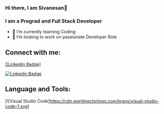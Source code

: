 ### Hi there, I am Sivanesan👋

### I am a Prograd and Full Stack Developer

- 🌱 I’m currently learning Coding
- 👯 I’m looking to work on passionate Developer Role

## Connect with me:

[![Linkedin Badge]](https://www.linkedin.com/in/sivanesan-dhanikachalam-13b977188/)

[![Linkedin Badge](https://img.shields.io/badge/-LinkedIn-blue?style=flat-square&logo=Linkedin&logoColor=white&link=https://www.linkedin.com/in/harshkumarkhatri/)](https://www.linkedin.com/in/sivanesan-dhanikachalam-13b977188/)

## Language and Tools:

[![Visual Studio Code]https://cdn.worldvectorlogo.com/logos/visual-studio-code-1.svg]



